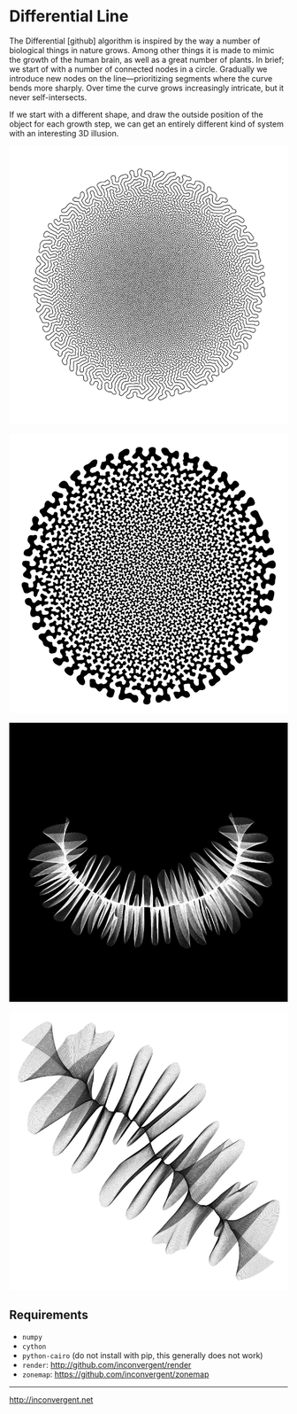 Differential Line
=============

The Differential [github] algorithm is inspired by the way a number of
biological things in nature grows. Among other things it is made to mimic the
growth of the human brain, as well as a great number of plants. In brief; we
start of with a number of connected nodes in a circle. Gradually we introduce
new nodes on the line—prioritizing segments where the curve bends more sharply.
Over time the curve grows increasingly intricate, but it never self-intersects.

If we start with a different shape, and draw the outside position of the object
for each growth step, we can get an entirely different kind of system with an
interesting 3D illusion.

![img](/img/img.jpg?raw=true "image")

![img](/img/img1.jpg?raw=true "image")

![img](/img/img2.jpg?raw=true "image")

![img](/img/img3.jpg?raw=true "image")

## Requirements

*    `numpy`
*    `cython`
*    `python-cairo` (do not install with pip, this generally does not work)
*    `render`: http://github.com/inconvergent/render
*    `zonemap`: https://github.com/inconvergent/zonemap

-----------
http://inconvergent.net

